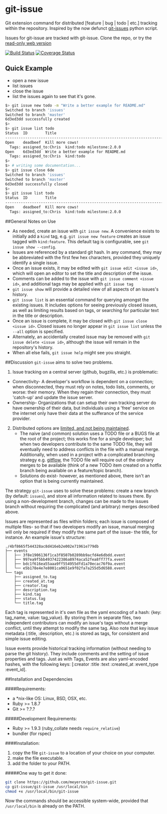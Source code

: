 

# git-issue
Git extension command for distributed [feature | bug | todo | etc.] tracking within the repository.  Inspired by the now defunct [git-issues](https://github.com/duplys/git-issues) python script.

Issues for git-issue are tracked with git-issue. Clone the repo, or try the [read-only web version](http://meyercm.github.io/git-issue/issues)

[![Build Status](https://travis-ci.org/meyercm/git-issue.svg?branch=master)](http://travis-ci.org/meyercm/git-issue)
[![Coverage Status](https://coveralls.io/repos/meyercm/git-issue/badge.svg?branch=master&service=github)](https://coveralls.io/github/meyercm/git-issue?branch=master)

## Quick Example
- open a new issue
- list issues
- close the issue
- list the issues again to see that it's gone.

``` bash
$> git issue new todo -m "Write a better example for README.md"
Switched to branch 'issues'
Switched to branch 'master'
6d3ed3dd successfully created
$>
$> git issue list todo
Status  ID        Title
-------------------------------------------------------------------------------
Open    deadbeef  Kill more cows!
  Tags: assigned_to:Chris  kind:todo milestone:2.0.0
Open    6d3ed3dd  Write a better example for README.md
  Tags: assigned_to:Chris  kind:todo
$>
$> # writing some documentation...
$> git issue close 6de
Switched to branch 'issues'
Switched to branch 'master'
6d3ed3dd successfully closed
$>
$> git issue list todo
Status  ID        Title
-------------------------------------------------------------------------------
Open    deadbeef  Kill more cows!
  Tags: assigned_to:Chris  kind:todo milestone:2.0.0
```
##General Notes on Use
- As needed, create an issue with `git issue new`. A convenience exists to initially add a `kind` tag, e.g. `git issue new feature` creates an issue tagged with `kind:feature`.  This default tag is configurable, see `git issue show --config`.
- Issues are referenced by a standard git hash.  In any command, they may be abbreviated with the first few hex characters, provided they uniquely identify a single issue.
- Once an issue exists, it may be edited with `git issue edit <issue id>`, which will open an editor to set the title and description of the issue.
- Comments can be added to the issue with `git issue comment <issue id>`, and additional tags may be applied with `git issue tag`
- `git issue show` will provide a detailed view of all aspects of an issues's history.
- `git issue list` is an essential command for querying amongst the existing issues. It includes options for seeing previously closed issues, as well as limiting results based on tags, or searching for particular text in the title or description.
- Once an issue is complete, it may be closed with `git issue close <issue id>`. Closed issues no longer appear in `git issue list` unless the `--all` option is specified.
- Alternately, an accidentally created issue may be removed with `git issue delete <issue id>`, although the issue will remain in the repository's history.
- When all else fails, `git issue help` might see you straight.

##Discussion
`git-issue` aims to solve two problems.

 1. Issue tracking on a central server (github, bugzilla, etc.) is problematic:
   - Connectivity- A developer's workflow is dependent on a connection; when disconnected, they must rely on notes, todo lists, comments, or worse: their memory.  When they regain their connection, they must 'catch-up' and update the issue server.
   - Ownership- Organizations that can setup their own tracking server do have ownership of their data, but individuals using a 'free' service on the internet only have their data at the sufferance of the service provider.
 2. Distributed options are [limited, and not being maintained](http://stackoverflow.com/questions/2186628/textbased-issue-tracker-todo-list-for-git).
     - The naive (and common) solution uses a TODO file or a BUGS file at the root of the project; this works fine for a single developer; but when two developers contribute to the same TODO file, they will eventually need to address conflicts in the file with a manual merge.   Additionally, when used in a project with a complicated branching strategy e.g. [gitflow](http://nvie.com/posts/a-successful-git-branching-model/), the TODO file will require out of the ordinary merges to be available (think of a new TODO item created on a hotfix branch being available on a feature/topic branch).
     - Solutions do exist- however, as mentioned above, there isn't an option that is being currently maintained.

The strategy `git-issue` uses to solve these problems: create a new branch (by default: `issues`), and store all information related to issues there.  By using a non-development branch, changes can be made to the issues branch without requiring the complicated (and arbitrary) merges described above.

Issues are represented as files within folders; each issue is composed of multiple files- so that if two developers modify an issue, manual merging will only be required if they modify the same part of the issue- the title, for instance.  An example issue's structure:

```
./4bf8665f544328ac8d416eb2e002e71961e779db
├── events
│   ├── 3f8e1906136f1ca3f8507b0289bb9acfd4e6dbdd.event
│   ├── 997ea9f5bb4937422386a8974aca52fea8ff77fa.event
│   ├── bdc1f616ea55aaa9ff554955dfd1a70ecac76f9a.event
│   └── e5b178e4e7e8001ca9651e9f02fa7a255d5d6588.event
└── tags
    ├── assigned_to.tag
    ├── created_at.tag
    ├── creator.tag
    ├── description.tag
    ├── kind.tag
    ├── status.tag
    └── title.tag
```

Each tag is represented in it's own file as the yaml encoding of a hash: {key: tag_name, value: tag_value}. By storing them in separate files, two independent contributors can modify an issue's tags without a merge conflict, until they attempt to modify the same tag.  Also note that key issue metadata (:title, :description, etc.) is stored as tags, for consistent and simple issue editing.

Issue events provide historical tracking information (without needing to parse the git history). They include comments and the setting of issue properties and tags.  Just as with Tags, Events are also yaml-encoded hashes, with the following keys: [:creator :title :text :created_at :event_type :event_id].

##Installation and Dependencies

####Requirements:
 - a *nix-like OS: Linux, BSD, OSX, etc.
 - Ruby >= 1.8.7
 - Git >= ?.?.?

 #####Development Requirements:
  - Ruby >= 1.9.3 (ruby_collate needs `require_relative`)
  - bundler (for rspec)

####Installation:
 1. copy the file `git-issue` to a location of your choice on your computer.
 2. make the file executable.
 3. add the folder to your PATH.

#####One way to get it done:
``` bash
git clone https://github.com/meyercm/git-issue.git
cp git-issue/git-issue /usr/local/bin
chmod +x /usr/local/bin/git-issue
```

Now the commands should be accessible system-wide, provided that `/usr/local/bin` is already on the PATH.
